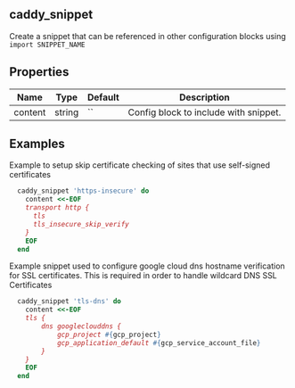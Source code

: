 ## caddy_snippet

Create a snippet that can be referenced in other configuration blocks using `import SNIPPET_NAME`

## Properties

|Name   |Type       |Default             |Description                        |
|-------|-----------|--------------------|-----------------------------------|
|content|string     |``                  |Config block to include with snippet.

## Examples

Example to setup skip certificate checking of sites that use self-signed certificates

```ruby
  caddy_snippet 'https-insecure' do
    content <<-EOF
    transport http {
      tls
      tls_insecure_skip_verify
    }
    EOF
  end
```

Example snippet used to configure google cloud dns hostname verification for  SSL certificates. This is required in order to handle wildcard DNS SSL Certificates

```ruby
  caddy_snippet 'tls-dns' do
    content <<-EOF
    tls {
        dns googleclouddns {
            gcp_project #{gcp_project}
            gcp_application_default #{gcp_service_account_file}
        }
    }
    EOF
  end
```
